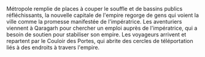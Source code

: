 Métropole remplie de places à couper le souffle et de bassins publics réfléchissants, la nouvelle capitale de l'empire regorge de gens qui voient la ville comme la promesse manifestée de l'impératrice. Les aventuriers viennent à Qaragarh pour chercher un emploi auprès de l'impératrice, qui a besoin de soutien pour stabiliser son empire. Les voyageurs arrivent et repartent par le Couloir des Portes, qui abrite des cercles de téléportation liés à des endroits à travers l'empire.